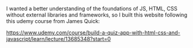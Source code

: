I wanted a better understanding of the foundations of JS, HTML, CSS without external libraries and frameworks, so I built this website following this udemy course from James Quick:

https://www.udemy.com/course/build-a-quiz-app-with-html-css-and-javascript/learn/lecture/13685348?start=0
